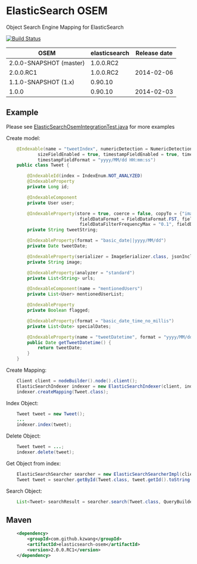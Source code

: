 # ElasticSearch OSEM

Object Search Engine Mapping for ElasticSearch

[![Build Status](https://travis-ci.org/kzwang/elasticsearch-osem.png?branch=master)](https://travis-ci.org/kzwang/elasticsearch-osem)


|           OSEM            |   elasticsearch   | Release date |
|---------------------------|-------------------|--------------|
| 2.0.0-SNAPSHOT (master)   |   1.0.0.RC2       |              |
| 2.0.0.RC1                 |   1.0.0.RC2       | 2014-02-06   |
| 1.1.0-SNAPSHOT (1.x)      |   0.90.10         |              |
| 1.0.0                     |   0.90.10         | 2014-02-03   |


## Example

Please see [ElasticSearchOsemIntegrationTest.java](https://github.com/kzwang/elasticsearch-osem/blob/master/src/test/java/com/github/kzwang/osem/api/ElasticSearchOsemIntegrationTest.java) for more examples

Create model:

```Java
    @Indexable(name = "tweetIndex", numericDetection = NumericDetectionEnum.TRUE, allFieldEnabled = false,
            sizeFieldEnabled = true, timestampFieldEnabled = true, timestampFieldPath = "tweetDatetime",
            timestampFieldFormat = "yyyy/MM/dd HH:mm:ss")
    public class Tweet {

        @IndexableId(index = IndexEnum.NOT_ANALYZED)
        @IndexableProperty
        private Long id;

        @IndexableComponent
        private User user;

        @IndexableProperty(store = true, coerce = false, copyTo = {"image"}, fieldDataLoading = FieldDataLoading.EAGER,
                            fieldDataFormat = FieldDataFormat.FST, fieldDataFilterRegexPattern = "*", fieldDataFilterFrequencyMin = "0.001",
                            fieldDataFilterFrequencyMax = "0.1", fieldDataFilterFrequencyMinSegmentSize = "500")
        private String tweetString;

        @IndexableProperty(format = "basic_date||yyyy/MM/dd")
        private Date tweetDate;

        @IndexableProperty(serializer = ImageSerializer.class, jsonInclude = JsonInclude.ALWAYS, docValuesFormat = DocValuesFormatEnum.DISK)
        private String image;

        @IndexableProperty(analyzer = "standard")
        private List<String> urls;

        @IndexableComponent(name = "mentionedUsers")
        private List<User> mentionedUserList;

        @IndexableProperty
        private Boolean flagged;

        @IndexableProperty(format = "basic_date_time_no_millis")
        private List<Date> specialDates;

        @IndexableProperty(name = "tweetDatetime", format = "yyyy/MM/dd HH:mm:ss")
        public Date getTweetDatetime() {
            return tweetDate;
        }
    }
```
Create Mapping:

```Java
    Client client = nodeBuilder().node().client();
    ElasticSearchIndexer indexer = new ElasticSearchIndexer(client, indexName);
    indexer.createMapping(Tweet.class);
```
Index Object:

```Java
    Tweet tweet = new Tweet();
    ...
    indexer.index(tweet);
```

Delete Object:

```Java    
    Tweet tweet = ...;
    indexer.delete(tweet);
```

Get Object from index:

```Java
    ElasticSearchSearcher searcher = new ElasticSearchSearcherImpl(client, indexName);
    Tweet tweet = searcher.getById(Tweet.class, tweet.getId().toString());
```
    
Search Object:

```Java
    List<Tweet> searchResult = searcher.search(Tweet.class, QueryBuilders.matchAllQuery(), null);
```

## Maven
```xml
    <dependency>
        <groupId>com.github.kzwang</groupId>
        <artifactId>elasticsearch-osem</artifactId>
        <version>2.0.0.RC1</version>
    </dependency>
```